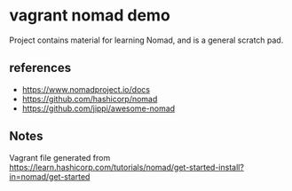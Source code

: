 # vagrant nomad demo

Project contains material for learning Nomad, and is a general scratch pad.
## references

- https://www.nomadproject.io/docs
- https://github.com/hashicorp/nomad
- https://github.com/jippi/awesome-nomad

## Notes

Vagrant file generated from https://learn.hashicorp.com/tutorials/nomad/get-started-install?in=nomad/get-started

